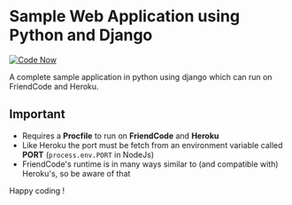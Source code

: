 Sample Web Application using Python and Django
=============

[![Code Now](https://friendco.de/widgets/image/codenow?url=https%3A%2F%2Fgithub.com%2FFriendCode%2Fpython-django-sample.git)](https://friendco.de/widgets/url/codenow?url=https%3A%2F%2Fgithub.com%2FFriendCode%2Fnodejs-sample.git)


A complete sample application in python using django which 
can run on FriendCode and Heroku.

## Important
 * Requires a **Procfile** to run on **FriendCode** and **Heroku**
 * Like Heroku the port must be fetch from an environment variable called **PORT** (`process.env.PORT` in NodeJs)
 * FriendCode's runtime is in many ways similar to (and compatible with) Heroku's, so be aware of that

Happy coding !

